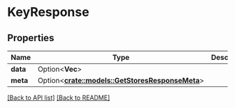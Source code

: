 # KeyResponse

## Properties

Name | Type | Description | Notes
------------ | ------------- | ------------- | -------------
**data** | Option<**Vec<String>**> |  | 
**meta** | Option<[**crate::models::GetStoresResponseMeta**](GetStoresResponseMeta.md)> |  | 

[[Back to API list]](../README.md#documentation-for-api-endpoints) [[Back to README]](../README.md)


